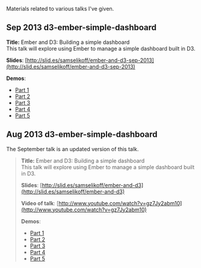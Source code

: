 Materials related to various talks I've given.


Sep 2013 d3-ember-simple-dashboard
----------------------------------

**Title:** Ember and D3: Building a simple dashboard  
This talk will explore using Ember to manage a simple dashboard built in D3.

**Slides**: [http://slid.es/samselikoff/ember-and-d3-sep-2013](http://slid.es/samselikoff/ember-and-d3-sep-2013)

**Demos**:
  - [Part 1](http://samselikoff.github.io/talks/2-sep2013-d3-ember-simple-dashboard/part1-scaffolding.html)
  - [Part 2](http://samselikoff.github.io/talks/2-sep2013-d3-ember-simple-dashboard/part2-datepicker.html)
  - [Part 3](http://samselikoff.github.io/talks/2-sep2013-d3-ember-simple-dashboard/part3-data-from-routes.html)
  - [Part 4](http://samselikoff.github.io/talks/2-sep2013-d3-ember-simple-dashboard/part4-data-within-routes.html)
  - [Part 5](http://samselikoff.github.io/talks/2-sep2013-d3-ember-simple-dashboard/part5-flexibility.html)

Aug 2013 d3-ember-simple-dashboard
----------------------------------

The September talk is an updated version of this talk.

> **Title:** Ember and D3: Building a simple dashboard  
> This talk will explore using Ember to manage a simple dashboard built in D3.
> 
> **Slides**: [http://slid.es/samselikoff/ember-and-d3](http://slid.es/samselikoff/ember-and-d3)
> 
> **Video of talk**: [http://www.youtube.com/watch?v=gz7Jy2abm10](http://www.youtube.com/watch?v=gz7Jy2abm10)
> 
> **Demos**:  
>   - [Part 1](http://www.samselikoff.com/projects/d3-ember-simple-dashboard/part1-scaffolding.html)
>   - [Part 2](http://www.samselikoff.com/projects/d3-ember-simple-dashboard/part2-datepicker.html)
>   - [Part 3](http://www.samselikoff.com/projects/d3-ember-simple-dashboard/part3-data-from-routes.html)
>   - [Part 4](http://www.samselikoff.com/projects/d3-ember-simple-dashboard/part4-data-within-routes.html)
>   - [Part 5](http://www.samselikoff.com/projects/d3-ember-simple-dashboard/part5-flexibility.html)
